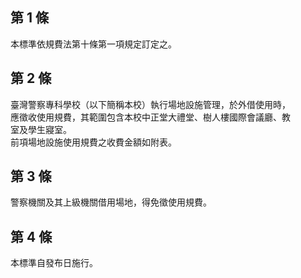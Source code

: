 第 1 條
-------
本標準依規費法第十條第一項規定訂定之。

第 2 條
-------
臺灣警察專科學校（以下簡稱本校）執行場地設施管理，於外借使用時，  
應徵收使用規費，其範圍包含本校中正堂大禮堂、樹人樓國際會議廳、教  
室及學生寢室。   
前項場地設施使用規費之收費金額如附表。

第 3 條
-------
警察機關及其上級機關借用場地，得免徵使用規費。

第 4 條
-------
本標準自發布日施行。

